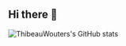 ## Hi there 👋

<!--
**ThibeauWouters/ThibeauWouters** is a ✨ _special_ ✨ repository because its `README.md` (this file) appears on your GitHub profile.

Here are some ideas to get you started:

- 🔭 I’m currently working on ...
- 🌱 I’m currently learning ...
- 👯 I’m looking to collaborate on ...
- 🤔 I’m looking for help with ...
- 💬 Ask me about ...
- 📫 How to reach me: ...
- 😄 Pronouns: ...
- ⚡ Fun fact: ...
-->

![ThibeauWouters's GitHub stats](https://github-readme-stats.vercel.app/api?username=ThibeauWouters&show_icons=true&theme=transparent)
